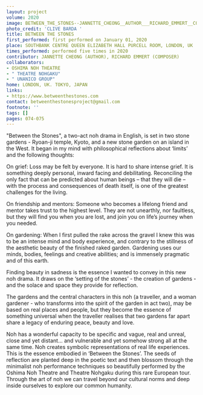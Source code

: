 ```yaml
---
layout: project
volume: 2020
image: BETWEEN_THE_STONES--JANNETTE_CHEONG__AUTHOR___RICHARD_EMMERT__COMPOSER_.jpeg
photo_credit: 'CLIVE BARDA '
title: BETWEEN THE STONES
first_performed: first performed on January 01, 2020
place: SOUTHBANK CENTRE QUEEN ELIZABETH HALL PURCELL ROOM, LONDON, UK
times_performed: performed five times in 2020
contributor: JANNETTE CHEONG (AUTHOR), RICHARD EMMERT (COMPOSER)
collaborators:
- OSHIMA NOH THEATRE
- " THEATRE NOHGAKU"
- " UNANICO GROUP"
home: LONDON, UK. TOKYO, JAPAN
links:
- https://www.betweenthestones.com
contact: betweenthestonesproject@gmail.com
footnote: ''
tags: []
pages: 074-075
---
```




"Between the Stones", a two-act noh drama in English, is set in two stone gardens - Ryoan-ji temple, Kyoto, and a new stone garden on an island in the West. It began in my mind with philosophical reflections about ‘limits’ and the following thoughts: 

On grief:
Loss may be felt by everyone. It is hard to share intense grief. It is something deeply personal, inward facing and debilitating. Reconciling the only fact that can be predicted about human beings – that they will die – with the process and consequences of death itself, is one of the greatest challenges for the living.

On friendship and mentors:
Someone who becomes a lifelong friend and mentor takes trust to the highest level. They are not unearthly, nor faultless, but they will find you when you are lost, and join you on life’s journey when you needed.

On gardening:
When I first pulled the rake across the gravel I knew this was to be an intense mind and body experience, and contrary to the stillness of the aesthetic beauty of the finished raked garden. Gardening uses our minds, bodies, feelings and creative abilities; and is immensely pragmatic and of this earth.

Finding beauty in sadness is the essence I wanted to convey in this new noh drama. It draws on the ‘setting of the stones’ - the creation of gardens - and the solace and space they provide for reflection.

The gardens and the central characters in this noh (a traveller, and a woman gardener - who transforms into the spirit of the garden in act two), may be based on real places and people, but they become the essence of something universal when the traveller realises that two gardens far apart share a legacy of enduring peace, beauty and love. 

Noh has a wonderful capacity to be specific and vague, real and unreal, close and yet distant... and vulnerable and yet somehow strong all at the same time. Noh creates symbolic representations of real life experiences. This is the essence embodied in ‘Between the Stones’.  The seeds of reflection are planted deep in the poetic text and then blossom through the minimalist noh performance techniques so beautifully performed by the Oshima Noh Theatre and Theatre Nohgaku during this rare European tour. Through the art of noh we can travel beyond our cultural norms and deep inside ourselves to explore our common humanity.

